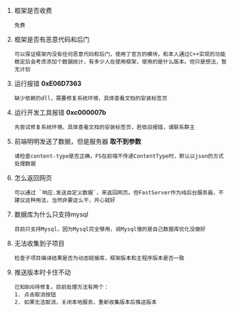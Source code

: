 

1. 框架是否收费

   ```
   免费
   ```

2. 框架是否有恶意代码和后门

   ```
   可以保证框架内没有任何恶意代码和后门，使用了官方的模块，和本人通过C++实现的功能
   稳定后会考虑添加个数据统计，有多少人在使用框架，使用的是什么版本。但只是想法，暂无计划
   ```

3. 运行报错 **0xE06D7363**

   ```
   缺少依赖的dll，需要修复系统环境，具体查看文档的安装标签页
   ```

4. 运行开发工具报错 **0xc000007b**

   ```
   先尝试修复系统环境，具体查看文档的安装标签页，若依旧报错，请联系群主
   ```

5. 前端明明发送了数据，但是服务器 **取不到参数**

   ```
   请检查content-type是否正确，FS在前端不传递ContentType时，默认以json的方式处理数据
   ```

6. 怎么返回网页

   ```
   可以通过 `响应.发送自定义数据`，来返回网页。但FastServer作为纯后台服务器，不建议这种用法，当然非要这么干，开心就好
   ```

7. 数据库为什么只支持mysql

   ```
   目前只支持Mysql，因为Mysql完全够用，说Mysql慢的是自己数据库优化没做好
   ```

8. 无法收集到子项目

   ```
   检查子项目编译结果是否为动态链接库，框架版本和主程序版本是否一致
   ```

9. 推送版本时卡住不动

   ```
   已知BUG待修复。目前处理方法有两个：
   1. 点击取消按钮
   2. 如果无法取消，关闭本地服务，重新收集版本后推送版本
   ```

   

   



